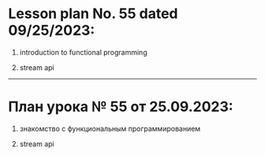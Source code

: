 # Lesson plan No. 55 dated 09/25/2023:

1. introduction to functional programming

2. stream api

_________________________________________________

# План урока № 55 от 25.09.2023:

1. знакомство с функциональным программированием

2. stream api